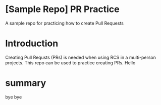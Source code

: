 # [Sample Repo] PR Practice
A sample repo for practicing how to create Pull Requests
# Introduction
Creating Pull Requsts (PRs) is needed when using RCS in a multi-person projects. 
This repo can be used to practice creating PRs.
Hello
# summary
bye bye
